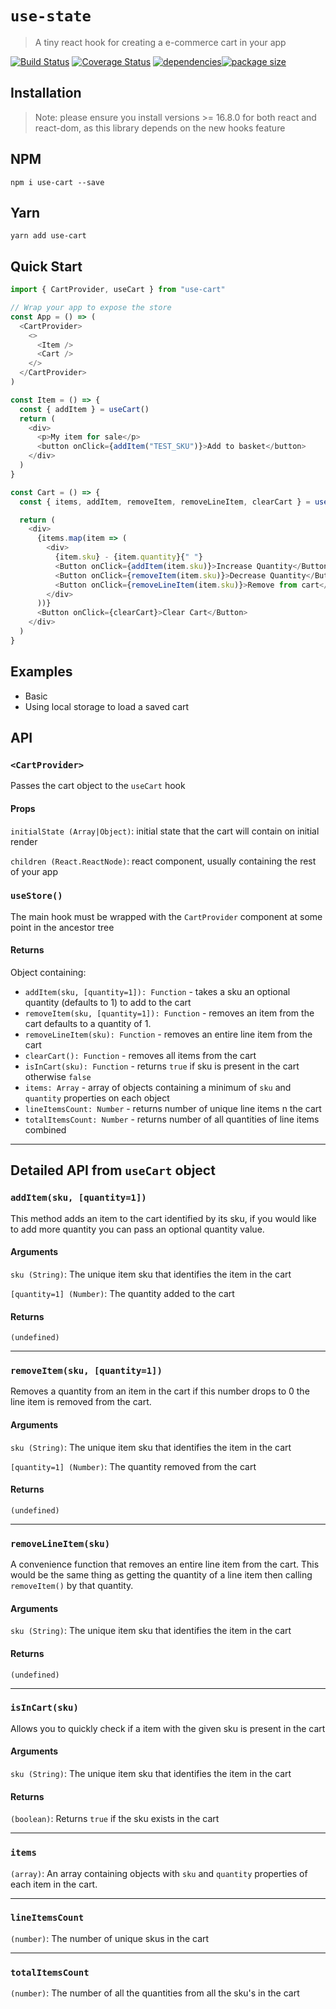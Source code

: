 # `use-state`

> A tiny react hook for creating a e-commerce cart in your app

<a href="https://travis-ci.org/samjbmason/use-cart"><img alt="Build Status" src="https://img.shields.io/travis/samjbmason/use-cart.svg?style=flat-square"/></a> <a href="https://coveralls.io/github/samjbmason/use-cart?branch=master"><img alt="Coverage Status" src="https://img.shields.io/coveralls/github/samjbmason/use-cart.svg?style=flat-square"/></a> <a href="https://github.com/samjbmason/use-cart"><img alt="dependencies" src="https://img.shields.io/david/samjbmason/use-cart.svg?style=flat-square"/></a><a href="https://bundlephobia.com/result?p=use-cart"><img alt="package size" src="https://img.shields.io/bundlephobia/min/use-cart.svg?style=flat-square"/></a>

## Installation

> Note: please ensure you install versions >= 16.8.0 for both react and react-dom, as this library depends on the new hooks feature

## NPM

```
npm i use-cart --save
```

## Yarn

```
yarn add use-cart
```

## Quick Start

```js
import { CartProvider, useCart } from "use-cart"

// Wrap your app to expose the store
const App = () => (
  <CartProvider>
    <>
      <Item />
      <Cart />
    </>
  </CartProvider>
)

const Item = () => {
  const { addItem } = useCart()
  return (
    <div>
      <p>My item for sale</p>
      <button onClick={addItem("TEST_SKU")}>Add to basket</button>
    </div>
  )
}

const Cart = () => {
  const { items, addItem, removeItem, removeLineItem, clearCart } = useCart()

  return (
    <div>
      {items.map(item => (
        <div>
          {item.sku} - {item.quantity}{" "}
          <Button onClick={addItem(item.sku)}>Increase Quantity</Button>
          <Button onClick={removeItem(item.sku)}>Decrease Quantity</Button>
          <Button onClick={removeLineItem(item.sku)}>Remove from cart</Button>
        </div>
      ))}
      <Button onClick={clearCart}>Clear Cart</Button>
    </div>
  )
}
```

## Examples

- Basic
- Using local storage to load a saved cart

## API

### `<CartProvider>`

Passes the cart object to the `useCart` hook

#### Props

`initialState (Array|Object)`: initial state that the cart will contain on initial render

`children (React.ReactNode)`: react component, usually containing the rest of your app

### `useStore()`

The main hook must be wrapped with the `CartProvider` component at some point in the ancestor tree

#### Returns

Object containing:

- `addItem(sku, [quantity=1]): Function` - takes a sku an optional quantity (defaults to 1) to add to the cart
- `removeItem(sku, [quantity=1]): Function` - removes an item from the cart defaults to a quantity of 1.
- `removeLineItem(sku): Function` - removes an entire line item from the cart
- `clearCart(): Function` - removes all items from the cart
- `isInCart(sku): Function` - returns `true` if sku is present in the cart otherwise `false`
- `items: Array` - array of objects containing a minimum of `sku` and `quantity` properties on each object
- `lineItemsCount: Number` - returns number of unique line items n the cart
- `totalItemsCount: Number` - returns number of all quantities of line items combined

---

## Detailed API from `useCart` object

### `addItem(sku, [quantity=1])`

This method adds an item to the cart identified by its sku, if you would like to add more quantity you can pass an optional quantity value.

#### Arguments

`sku (String)`: The unique item sku that identifies the item in the cart

`[quantity=1] (Number)`: The quantity added to the cart

#### Returns

`(undefined)`

---

### `removeItem(sku, [quantity=1])`

Removes a quantity from an item in the cart if this number drops to 0 the line item is removed from the cart.

#### Arguments

`sku (String)`: The unique item sku that identifies the item in the cart

`[quantity=1] (Number)`: The quantity removed from the cart

#### Returns

`(undefined)`

---

### `removeLineItem(sku)`

A convenience function that removes an entire line item from the cart. This would be the same thing as getting the quantity of a line item then calling `removeItem()` by that quantity.

#### Arguments

`sku (String)`: The unique item sku that identifies the item in the cart

#### Returns

`(undefined)`

---

### `isInCart(sku)`

Allows you to quickly check if a item with the given sku is present in the cart

#### Arguments

`sku (String)`: The unique item sku that identifies the item in the cart

#### Returns

`(boolean)`: Returns `true` if the sku exists in the cart

---

### `items`

`(array)`: An array containing objects with `sku` and `quantity` properties of each item in the cart.

---

### `lineItemsCount`

`(number)`: The number of unique skus in the cart

---

### `totalItemsCount`

`(number)`: The number of all the quantities from all the sku's in the cart
